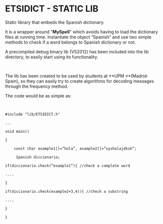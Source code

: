  

ETSIDICT - STATIC LIB 
======================

Static library that embeds the Spanish dictionary.

It is a wrapper around "**MySpell**" which avoids having to load the dictionary
files at running time. Instantiate the object “Spanish” and use two simple
methods to check if a word belongs to Spanish dictionary or not.

A precompiled debug binary lib (VS2012) has been included into the lib
directory, to easily start using its functionality.

 

The lib has been created to be used by students at **UPM **(Madrid-Spain), so
they can easily try to create algorithms for decoding messages through the
frequency method.

The code would be as simple as:

 

~~~~~~~~~~~~~~~~~~~~~~~~~~~~~~~~~~~~~~~~~~~~~~~~~~~~~~~~~~~~~~~~~~~~~~~~~~~~~~~~
#include "lib/ETSIDICT.h"
~~~~~~~~~~~~~~~~~~~~~~~~~~~~~~~~~~~~~~~~~~~~~~~~~~~~~~~~~~~~~~~~~~~~~~~~~~~~~~~~

~~~~~~~~~~~~~~~~~~~~~~~~~~~~~~~~~~~~~~~~~~~~~~~~~~~~~~~~~~~~~~~~~~~~~~~~~~~~~~~~
...
~~~~~~~~~~~~~~~~~~~~~~~~~~~~~~~~~~~~~~~~~~~~~~~~~~~~~~~~~~~~~~~~~~~~~~~~~~~~~~~~

~~~~~~~~~~~~~~~~~~~~~~~~~~~~~~~~~~~~~~~~~~~~~~~~~~~~~~~~~~~~~~~~~~~~~~~~~~~~~~~~
void main()
~~~~~~~~~~~~~~~~~~~~~~~~~~~~~~~~~~~~~~~~~~~~~~~~~~~~~~~~~~~~~~~~~~~~~~~~~~~~~~~~

~~~~~~~~~~~~~~~~~~~~~~~~~~~~~~~~~~~~~~~~~~~~~~~~~~~~~~~~~~~~~~~~~~~~~~~~~~~~~~~~
{
~~~~~~~~~~~~~~~~~~~~~~~~~~~~~~~~~~~~~~~~~~~~~~~~~~~~~~~~~~~~~~~~~~~~~~~~~~~~~~~~

~~~~~~~~~~~~~~~~~~~~~~~~~~~~~~~~~~~~~~~~~~~~~~~~~~~~~~~~~~~~~~~~~~~~~~~~~~~~~~~~
    const char example1[]=”hola”, example2[]=”xysholajdksk”;
~~~~~~~~~~~~~~~~~~~~~~~~~~~~~~~~~~~~~~~~~~~~~~~~~~~~~~~~~~~~~~~~~~~~~~~~~~~~~~~~

~~~~~~~~~~~~~~~~~~~~~~~~~~~~~~~~~~~~~~~~~~~~~~~~~~~~~~~~~~~~~~~~~~~~~~~~~~~~~~~~
     Spanish diccionario;
~~~~~~~~~~~~~~~~~~~~~~~~~~~~~~~~~~~~~~~~~~~~~~~~~~~~~~~~~~~~~~~~~~~~~~~~~~~~~~~~

~~~~~~~~~~~~~~~~~~~~~~~~~~~~~~~~~~~~~~~~~~~~~~~~~~~~~~~~~~~~~~~~~~~~~~~~~~~~~~~~
if(diccionario.check(”example1”){ //check a complete word
~~~~~~~~~~~~~~~~~~~~~~~~~~~~~~~~~~~~~~~~~~~~~~~~~~~~~~~~~~~~~~~~~~~~~~~~~~~~~~~~

~~~~~~~~~~~~~~~~~~~~~~~~~~~~~~~~~~~~~~~~~~~~~~~~~~~~~~~~~~~~~~~~~~~~~~~~~~~~~~~~
....
~~~~~~~~~~~~~~~~~~~~~~~~~~~~~~~~~~~~~~~~~~~~~~~~~~~~~~~~~~~~~~~~~~~~~~~~~~~~~~~~

~~~~~~~~~~~~~~~~~~~~~~~~~~~~~~~~~~~~~~~~~~~~~~~~~~~~~~~~~~~~~~~~~~~~~~~~~~~~~~~~
}
~~~~~~~~~~~~~~~~~~~~~~~~~~~~~~~~~~~~~~~~~~~~~~~~~~~~~~~~~~~~~~~~~~~~~~~~~~~~~~~~

~~~~~~~~~~~~~~~~~~~~~~~~~~~~~~~~~~~~~~~~~~~~~~~~~~~~~~~~~~~~~~~~~~~~~~~~~~~~~~~~
if(diccionario.check(example2+3,4)){ //check a substring
~~~~~~~~~~~~~~~~~~~~~~~~~~~~~~~~~~~~~~~~~~~~~~~~~~~~~~~~~~~~~~~~~~~~~~~~~~~~~~~~

~~~~~~~~~~~~~~~~~~~~~~~~~~~~~~~~~~~~~~~~~~~~~~~~~~~~~~~~~~~~~~~~~~~~~~~~~~~~~~~~
....
~~~~~~~~~~~~~~~~~~~~~~~~~~~~~~~~~~~~~~~~~~~~~~~~~~~~~~~~~~~~~~~~~~~~~~~~~~~~~~~~

~~~~~~~~~~~~~~~~~~~~~~~~~~~~~~~~~~~~~~~~~~~~~~~~~~~~~~~~~~~~~~~~~~~~~~~~~~~~~~~~
}
~~~~~~~~~~~~~~~~~~~~~~~~~~~~~~~~~~~~~~~~~~~~~~~~~~~~~~~~~~~~~~~~~~~~~~~~~~~~~~~~

~~~~~~~~~~~~~~~~~~~~~~~~~~~~~~~~~~~~~~~~~~~~~~~~~~~~~~~~~~~~~~~~~~~~~~~~~~~~~~~~
}
~~~~~~~~~~~~~~~~~~~~~~~~~~~~~~~~~~~~~~~~~~~~~~~~~~~~~~~~~~~~~~~~~~~~~~~~~~~~~~~~

 
